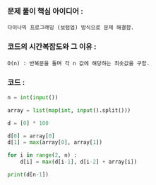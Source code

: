 ### 문제 풀이 핵심 아이디어 :
    다이나믹 프로그래밍 (보텀업) 방식으로 문제 해결함.

### 코드의 시간복잡도와 그 이유 :
    O(n) : 반복문을 돌며 각 n 값에 해당하는 최솟값을 구함.

### 코드 :
```python
n = int(input())

array = list(map(int, input().split()))

d = [0] * 100

d[0] = array[0]
d[1] = max(array[0], array[1])

for i in range(2, n) :
    d[i] = max(d[i-1], d[i-2] + array[i])

print(d[n-1])
```
